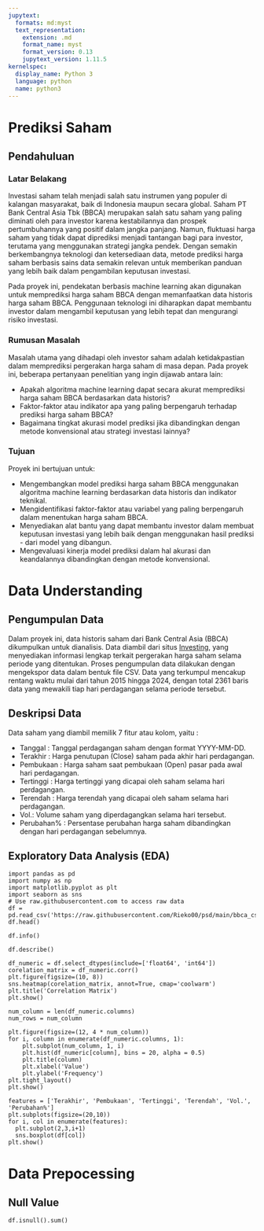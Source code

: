 ```yaml
---
jupytext:
  formats: md:myst
  text_representation:
    extension: .md
    format_name: myst
    format_version: 0.13
    jupytext_version: 1.11.5
kernelspec:
  display_name: Python 3
  language: python
  name: python3
---
```


# Prediksi Saham

## Pendahuluan

### Latar Belakang

Investasi saham telah menjadi salah satu instrumen yang populer di kalangan masyarakat, baik di Indonesia maupun secara global. Saham PT Bank Central Asia Tbk (BBCA) merupakan salah satu saham yang paling diminati oleh para investor karena kestabilannya dan prospek pertumbuhannya yang positif dalam jangka panjang. Namun, fluktuasi harga saham yang tidak dapat diprediksi menjadi tantangan bagi para investor, terutama yang menggunakan strategi jangka pendek. Dengan semakin berkembangnya teknologi dan ketersediaan data, metode prediksi harga saham berbasis sains data semakin relevan untuk memberikan panduan yang lebih baik dalam pengambilan keputusan investasi.

Pada proyek ini, pendekatan berbasis machine learning akan digunakan untuk memprediksi harga saham BBCA dengan memanfaatkan data historis harga saham BBCA. Penggunaan teknologi ini diharapkan dapat membantu investor dalam mengambil keputusan yang lebih tepat dan mengurangi risiko investasi.

### Rumusan Masalah

Masalah utama yang dihadapi oleh investor saham adalah ketidakpastian dalam memprediksi pergerakan harga saham di masa depan. Pada proyek ini, beberapa pertanyaan penelitian yang ingin dijawab antara lain:

- Apakah algoritma machine learning dapat secara akurat memprediksi harga saham BBCA berdasarkan data historis?
- Faktor-faktor atau indikator apa yang paling berpengaruh terhadap prediksi harga saham BBCA?
- Bagaimana tingkat akurasi model prediksi jika dibandingkan dengan metode konvensional atau strategi investasi lainnya?

### Tujuan

Proyek ini bertujuan untuk:

- Mengembangkan model prediksi harga saham BBCA menggunakan algoritma machine learning berdasarkan data historis dan indikator teknikal.
- Mengidentifikasi faktor-faktor atau variabel yang paling berpengaruh dalam menentukan harga saham BBCA.
- Menyediakan alat bantu yang dapat membantu investor dalam membuat keputusan investasi yang lebih baik dengan menggunakan hasil prediksi - dari model yang dibangun.
- Mengevaluasi kinerja model prediksi dalam hal akurasi dan keandalannya dibandingkan dengan metode konvensional.

# Data Understanding

## Pengumpulan Data

Dalam proyek ini, data historis saham dari Bank Central Asia (BBCA) dikumpulkan untuk dianalisis. Data diambil dari situs [Investing](https://www.investing.com/equities/bnk-central-as-historical-data), yang menyediakan informasi lengkap terkait pergerakan harga saham selama periode yang ditentukan. Proses pengumpulan data dilakukan dengan mengekspor data dalam bentuk file CSV. Data yang terkumpul mencakup rentang waktu mulai dari tahun 2015 hingga 2024, dengan total 2361 baris data yang mewakili tiap hari perdagangan selama periode tersebut.

## Deskripsi Data

Data saham yang diambil memilik 7 fitur atau kolom, yaitu :

- Tanggal : Tanggal perdagangan saham dengan format YYYY-MM-DD.
- Terakhir : Harga penutupan (Close) saham pada akhir hari perdagangan.
- Pembukaan : Harga saham saat pembukaan (Open) pasar pada awal hari perdagangan.
- Tertinggi : Harga tertinggi yang dicapai oleh saham selama hari perdagangan.
- Terendah : Harga terendah yang dicapai oleh saham selama hari perdagangan.
- Vol.: Volume saham yang diperdagangkan selama hari tersebut.
- Perubahan% : Persentase perubahan harga saham dibandingkan dengan hari perdagangan sebelumnya.

## Exploratory Data Analysis (EDA)

```{code-cell}
import pandas as pd
import numpy as np
import matplotlib.pyplot as plt
import seaborn as sns
# Use raw.githubusercontent.com to access raw data
df = pd.read_csv('https://raw.githubusercontent.com/Rieko00/psd/main/bbca_csv.csv')
df.head()
```

```{code-cell}
df.info()
```

```{code-cell}
df.describe()
```

```{code-cell}
df_numeric = df.select_dtypes(include=['float64', 'int64'])
corelation_matrix = df_numeric.corr()
plt.figure(figsize=(10, 8))
sns.heatmap(corelation_matrix, annot=True, cmap='coolwarm')
plt.title('Correlation Matrix')
plt.show()
```

```{code-cell}
num_column = len(df_numeric.columns)
num_rows = num_column

plt.figure(figsize=(12, 4 * num_column))
for i, column in enumerate(df_numeric.columns, 1):
    plt.subplot(num_column, 1, i)
    plt.hist(df_numeric[column], bins = 20, alpha = 0.5)
    plt.title(column)
    plt.xlabel('Value')
    plt.ylabel('Frequency')
plt.tight_layout()
plt.show()
```

```{code-cell}
features = ['Terakhir', 'Pembukaan', 'Tertinggi', 'Terendah', 'Vol.', 'Perubahan%']
plt.subplots(figsize=(20,10))
for i, col in enumerate(features):
  plt.subplot(2,3,i+1)
  sns.boxplot(df[col])
plt.show()
```

# Data Prepocessing

## Null Value

```{code-cell}
df.isnull().sum()
```
